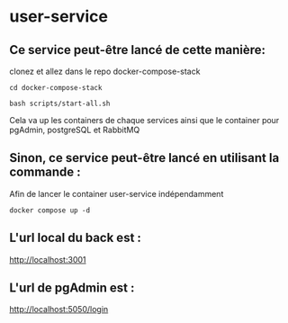 # user-service

## Ce service peut-être lancé de cette manière: 
clonez et allez dans le repo docker-compose-stack 

```shell
cd docker-compose-stack

bash scripts/start-all.sh
```

Cela va up les containers de chaque services ainsi que le container pour pgAdmin, postgreSQL et RabbitMQ

## Sinon, ce service peut-être lancé en utilisant la commande : 

Afin de lancer le container user-service indépendamment

```shell
docker compose up -d
```

## L'url local du back est :

[http://localhost:3001](http://localhost:3001)

## L'url de pgAdmin est : 

[http://localhost:5050/login](http://localhost:5050/login)


